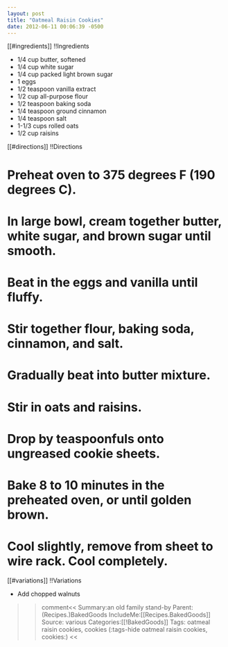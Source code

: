 ```yaml
---
layout: post
title: "Oatmeal Raisin Cookies"
date: 2012-06-11 00:06:39 -0500
---
```

[[#ingredients]]
!!Ingredients
* 1/4 cup butter, softened
* 1/4 cup white sugar
* 1/4 cup packed light brown sugar
* 1 eggs
* 1/2 teaspoon vanilla extract
* 1/2 cup all-purpose flour
* 1/2 teaspoon baking soda
* 1/4 teaspoon ground cinnamon
* 1/4 teaspoon salt
* 1-1/3 cups rolled oats
* 1/2 cup raisins

[[#directions]]
!!Directions

# Preheat oven to 375 degrees F (190 degrees C).

# In large bowl, cream together butter, white sugar, and brown sugar until smooth.

# Beat in the eggs and vanilla until fluffy.

# Stir together flour, baking soda, cinnamon, and salt.

# Gradually beat into butter mixture.

# Stir in oats and raisins.

# Drop by teaspoonfuls onto ungreased cookie sheets.

# Bake 8 to 10 minutes in the preheated oven, or until golden brown.

# Cool slightly, remove from sheet to wire rack. Cool completely.

[[#variations]]
!!Variations

* Add chopped walnuts


>>comment<<
Summary:an old family stand-by
Parent:(Recipes.)BakedGoods
IncludeMe:[[Recipes.BakedGoods]]
Source: various
Categories:[[!BakedGoods]]
Tags: oatmeal raisin cookies, cookies
(:tags-hide  oatmeal raisin cookies, cookies:)
>><<

